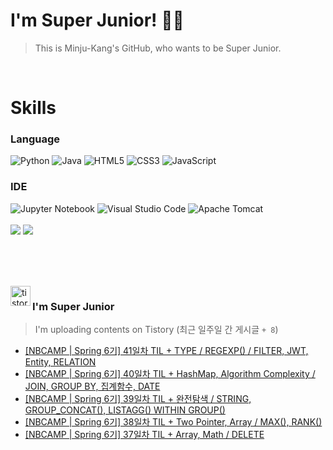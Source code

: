 
# I'm Super Junior! 🐱‍🏍
  > This is Minju-Kang's GitHub, who wants to be Super Junior.

<br>

<h1>Skills</h1>
<h3>Language</h3>
<div sytle="display:inline;">
<img alt="Python" src="https://img.shields.io/badge/Python-3776AB?style=flat-square&logo=Python&logoColor=white"/>
<img alt="Java" src="https://img.shields.io/badge/JAVA-007396?style=flat-square&logo=Java&logoColor=white"/>
<img alt="HTML5" src="https://img.shields.io/badge/HTML5-E34F26?style=flat-square&logo=HTML5&logoColor=white"/>
<img alt="CSS3" src="https://img.shields.io/badge/CSS3-1572B6?style=flat-square&logo=CSS3&logoColor=white"/>
<img alt="JavaScript" src="https://img.shields.io/badge/JavaScript-F7DF1E?style=flat-square&logo=JavaScript&logoColor=black"/>
</div>
<h3>IDE</h3>
<div sytle="display:inline;">
<img alt="Jupyter Notebook" src="https://img.shields.io/badge/Jupyter-F37626?style=flat-square&logo=Jupyter&logoColor=white"/>
<img alt="Visual Studio Code" src="https://img.shields.io/badge/Visual Studio Code-007ACC?style=flat-square&logo=Visual Studio Code&logoColor=white"/>
<img alt="Apache Tomcat" src="https://img.shields.io/badge/Apache Tomcat-F8DC75?style=flat-square&logo=Apache Tomcat&logoColor=black"/>
</div>
<br>

<img src="https://github-readme-stats.vercel.app/api/top-langs/?username=minjukang727" >
<img src="https://github-readme-stats.vercel.app/api?username=MinjuKang727&show_icons=true&theme=radical">

<br><br>


<br>

<img src="https://github.com/MinjuKang727/MinjuKang727/assets/108849480/0ac49170-7c8c-4c99-b0e5-86c414fc591c" alt="tistory-icon_IamSuperJunior" width="32px" align="left">

###  I'm Super Junior
  > I'm uploading contents on Tistory  (최근 일주일 간 게시글 `+ 8`)  

- <a href="https://ajtwltsk.tistory.com/296"> [NBCAMP | Spring 6기] 41일차 TIL + TYPE / REGEXP() / FILTER, JWT, Entity, RELATION </a><br>  
- <a href="https://ajtwltsk.tistory.com/295"> [NBCAMP | Spring 6기] 40일차 TIL + HashMap, Algorithm Complexity / JOIN, GROUP BY, 집계함수,﻿ DATE </a><br>  
- <a href="https://ajtwltsk.tistory.com/294"> [NBCAMP | Spring 6기] 39일차 TIL + 완전탐색 / STRING, GROUP_CONCAT(), LISTAGG() WITHIN GROUP() </a><br>  
- <a href="https://ajtwltsk.tistory.com/293"> [NBCAMP | Spring 6기] 38일차 TIL + Two Pointer, Array / MAX(), RANK() </a><br>  
- <a href="https://ajtwltsk.tistory.com/292"> [NBCAMP | Spring 6기] 37일차 TIL + Array, Math / DELETE </a><br>  

